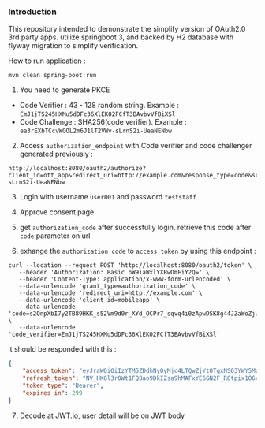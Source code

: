 ### **Introduction**

This repository intended to demonstrate the simplify version of OAuth2.0 3rd party apps. utilize springboot 3, and backed by H2 database with flyway migration to simplify verification.


How to run application :

`mvn clean spring-boot:run`

1. You need to generate PKCE
- Code Verifier : 43 - 128 random string. Example : `EmJ1jTS245HXMu5dDFc36XlEK02FCfT3BAvbvVfBiXSl`
- Code Challenge : SHA256(code verifier). Example : `ea3rEXbTCcvWGOL2m6J1lT2VWv-sLrnS2i-UeaNENbw`

2. Access `authorization_endpoint` with Code verifier and code challenger generated previously :
```
http://localhost:8080/oauth2/authorize?client_id=ott_app&redirect_uri=http://example.com&response_type=code&scope=openid&state=abcd1234&code_challenge_method=S256&code_challenge=ea3rEXbTCcvWGOL2m6J1lT2VWv-sLrnS2i-UeaNENbw
```

3. Login with username `user001` and password `teststaff`

4. Approve consent page

5. get `authorization_code` after successfully login. retrieve this code after `code` parameter on url

6. exhange the `authorization_code` to `access_token` by using this endpoint : 
```
curl --location --request POST 'http://localhost:8080/oauth2/token' \
   --header 'Authorization: Basic bW9iaWxlYXBwOmFiY2Q=' \
   --header 'Content-Type: application/x-www-form-urlencoded' \
   --data-urlencode 'grant_type=authorization_code' \
   --data-urlencode 'redirect_uri=http://example.com' \
   --data-urlencode 'client_id=mobileapp' \
   --data-urlencode 'code=s2QnpXbI7y2TB89HKK_s52Vm9d0r_XYd_OCPr7_sqvq4i0zApwDSK8g44JZaWoZjUiOAowaXHwknBah133cVmF9ng5noqibE45lAFo3ruKYTwxiDr32K81jzB6z3JyRr' \
   --data-urlencode 'code_verifier=EmJ1jTS245HXMu5dDFc36XlEK02FCfT3BAvbvVfBiXSl'
```

it should be responded with this :

```json
{
    "access_token": "eyJraWQiOiIzYTM5ZDdhNy0yMjc4LTQwZjYtOTgxNS03YWY5MzkwNmRkMzEiLCJ0eXAiOiJKV1QiLCJhbGciOiJSUzI1NiJ9.eyJzdWIiOiJ1c2VyMDAxIiwiYXVkIjoibW9iaWxlYXBwIiwibmJmIjoxNjI2OTA4NzEzLCJpc3MiOiJodHRwOlwvXC9hdXRoLXNlcnZlcjo5MDAwIiwiZXhwIjoxNjI2OTA5MDEzLCJpYXQiOjE2MjY5MDg3MTMsImp0aSI6ImZkYmNhMzQ0LTAxMDgtNDU2NC1iNWYxLWQ2Y2FjYjJjZDZkYSJ9.qlzoGCoUjrZcAhzPZGQKO4TT6JZrS7NABOvxh2pT_WWulj98HBYBz1sRhh9dbnJIovNu448aNAzT8othGP8ZHl-kzYrrHq4S58uS3oWfu3o5pjfF-k0CCYVSLyyYi0BdZWnUjJhn-p_CNOlh5779wt5H5Tck8b5Jz4hcZXeGgtpIiWmRNtsrOB-9W2yY5Tp1jn10J4FwxIJR5sxubtZqidNC_zvQ0GoE_ee8QkhgN1zdmtRGI3uunqr83dZrwkbmCFcEGJr03X9RJnMzEZRQMsHNqdhCDpXMsGohwpyz1b1iyFC-rqb5i-14zSIgQWJ1ce-M0DGa_Oyhni9GyMoHgQ",
    "refresh_token": "NV_HKGl3r0Wt1FQ8ao9DkIZsa9hMAFxYE6GN2F_R8tpix1O6crkw2k_FVz_4ZqFIroaoyS2j-nJqQmkgi9eAvVuJd_XghMJD7fY2rIRO1bUiml9HguAxoHypLjTgKWqv",
    "token_type": "Bearer",
    "expires_in": 299
}
```

7. Decode at JWT.io, user detail will be on JWT body